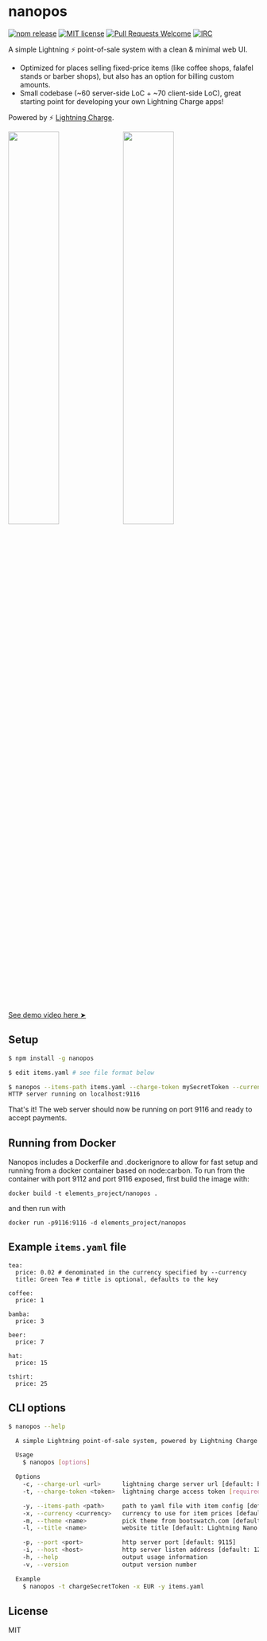 # nanopos

[![npm release](https://img.shields.io/npm/v/nanopos.svg)](https://www.npmjs.com/package/nanopos)
[![MIT license](https://img.shields.io/github/license/ElementsProject/paypercall.svg)](https://github.com/ElementsProject/paypercall/blob/master/LICENSE)
[![Pull Requests Welcome](https://img.shields.io/badge/PRs-welcome-brightgreen.svg)](http://makeapullrequest.com)
[![IRC](https://img.shields.io/badge/chat-on%20freenode-brightgreen.svg)](https://webchat.freenode.net/?channels=lightning-charge)

A simple Lightning :zap: point-of-sale system with a clean & minimal web UI.

   * Optimized for places selling fixed-price items (like coffee shops, falafel stands or barber shops), but also has an option for billing custom amounts.
   * Small codebase (~60 server-side LoC + ~70 client-side LoC), great starting point for developing your own Lightning Charge apps!

Powered by :zap: [Lightning Charge](https://github.com/ElementsProject/lightning-charge).

<img src="https://i.imgur.com/puslYKb.png" width="45%"></img>
<img src="https://i.imgur.com/kScuEjG.png" width="45%"></img>

[See demo video here ➤](https://www.youtube.com/watch?v=ckYGyhbovrg)

## Setup

```bash
$ npm install -g nanopos

$ edit items.yaml # see file format below

$ nanopos --items-path items.yaml --charge-token mySecretToken --currency USD
HTTP server running on localhost:9116
```


That's it! The web server should now be running on port 9116 and ready to accept payments.

## Running from Docker

Nanopos includes a Dockerfile and .dockerignore to allow for fast setup and running from a docker container based on node:carbon. To run from the container with port 9112 and port 9116 exposed, first build the image with:

```
docker build -t elements_project/nanopos .
```
and then run with
```
docker run -p9116:9116 -d elements_project/nanopos
```

## Example `items.yaml` file

```
tea:
  price: 0.02 # denominated in the currency specified by --currency
  title: Green Tea # title is optional, defaults to the key

coffee:
  price: 1

bamba:
  price: 3

beer:
  price: 7

hat:
  price: 15

tshirt:
  price: 25
```

## CLI options

```bash
$ nanopos --help

  A simple Lightning point-of-sale system, powered by Lightning Charge.

  Usage
    $ nanopos [options]

  Options
    -c, --charge-url <url>      lightning charge server url [default: http://localhost:9112]
    -t, --charge-token <token>  lightning charge access token [required]

    -y, --items-path <path>     path to yaml file with item config [default: ./items.yaml, file is required]
    -x, --currency <currency>   currency to use for item prices [default: BTC]
    -m, --theme <name>          pick theme from bootswatch.com [default: yeti]
    -l, --title <name>          website title [default: Lightning Nano POS]

    -p, --port <port>           http server port [default: 9115]
    -i, --host <host>           http server listen address [default: 127.0.0.1]
    -h, --help                  output usage information
    -v, --version               output version number

  Example
    $ nanopos -t chargeSecretToken -x EUR -y items.yaml
```

## License

MIT

